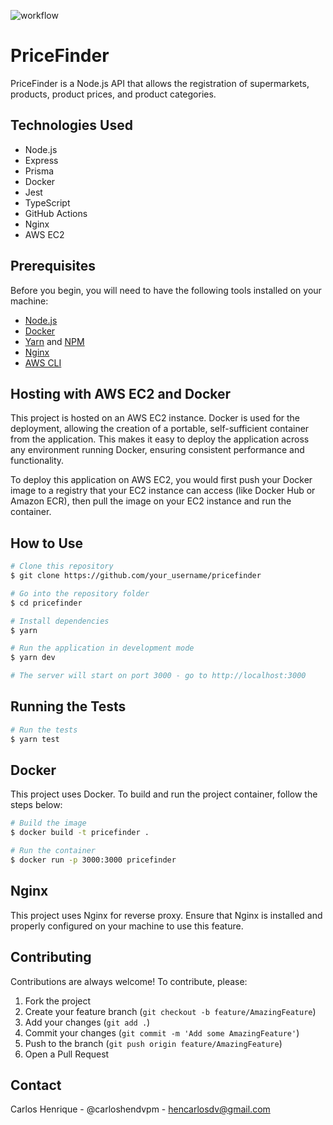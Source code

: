 ![workflow](https://github.com/carloshendvpm/PriceFinder_api/actions/workflows/ci.yml/badge.svg)
# PriceFinder

PriceFinder is a Node.js API that allows the registration of supermarkets, products, product prices, and product categories.

## Technologies Used

- Node.js
- Express
- Prisma
- Docker
- Jest
- TypeScript
- GitHub Actions
- Nginx
- AWS EC2

## Prerequisites

Before you begin, you will need to have the following tools installed on your machine:

- [Node.js](https://nodejs.org/en/download/)
- [Docker](https://www.docker.com/products/docker-desktop)
- [Yarn](https://yarnpkg.com/getting-started/install) and [NPM](https://www.npmjs.com/get-npm)
- [Nginx](https://nginx.org/en/download.html)
- [AWS CLI](https://aws.amazon.com/cli/)

## Hosting with AWS EC2 and Docker

This project is hosted on an AWS EC2 instance. Docker is used for the deployment, allowing the creation of a portable, self-sufficient container from the application. This makes it easy to deploy the application across any environment running Docker, ensuring consistent performance and functionality.

To deploy this application on AWS EC2, you would first push your Docker image to a registry that your EC2 instance can access (like Docker Hub or Amazon ECR), then pull the image on your EC2 instance and run the container.


## How to Use

```bash
# Clone this repository
$ git clone https://github.com/your_username/pricefinder

# Go into the repository folder
$ cd pricefinder

# Install dependencies
$ yarn

# Run the application in development mode
$ yarn dev

# The server will start on port 3000 - go to http://localhost:3000 

```

## Running the Tests

```bash
# Run the tests
$ yarn test
```

## Docker

This project uses Docker. To build and run the project container, follow the steps below:

```bash
# Build the image
$ docker build -t pricefinder .

# Run the container
$ docker run -p 3000:3000 pricefinder
```

## Nginx

This project uses Nginx for reverse proxy. Ensure that Nginx is installed and properly configured on your machine to use this feature.

## Contributing

Contributions are always welcome! To contribute, please:

1. Fork the project
2. Create your feature branch (`git checkout -b feature/AmazingFeature`)
3. Add your changes (`git add .`)
4. Commit your changes (`git commit -m 'Add some AmazingFeature'`)
5. Push to the branch (`git push origin feature/AmazingFeature`)
6. Open a Pull Request

## Contact

Carlos Henrique - @carloshendvpm - hencarlosdv@gmail.com
